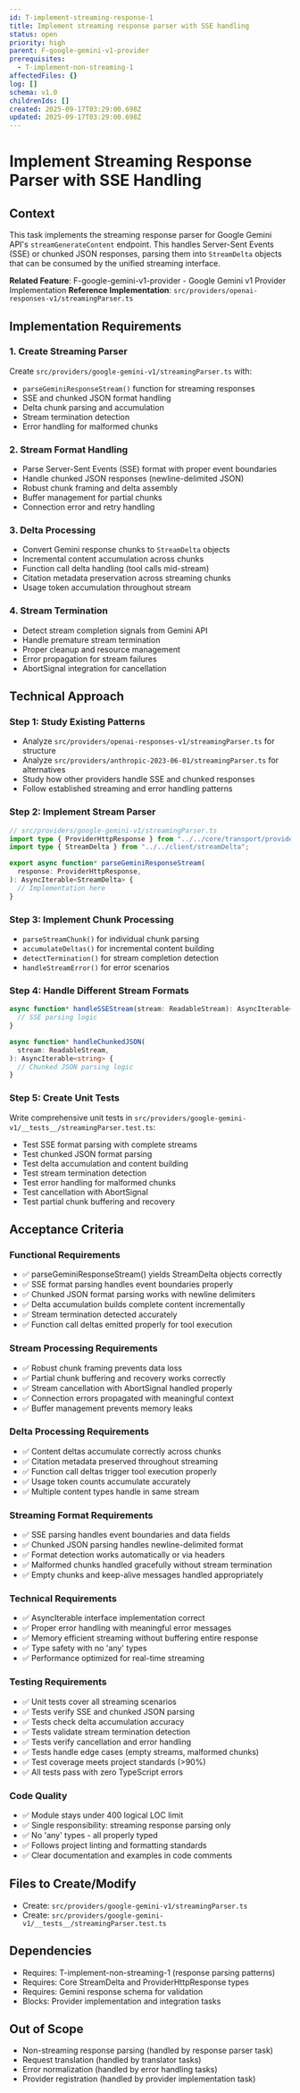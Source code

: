 ```yaml
---
id: T-implement-streaming-response-1
title: Implement streaming response parser with SSE handling
status: open
priority: high
parent: F-google-gemini-v1-provider
prerequisites:
  - T-implement-non-streaming-1
affectedFiles: {}
log: []
schema: v1.0
childrenIds: []
created: 2025-09-17T03:29:00.698Z
updated: 2025-09-17T03:29:00.698Z
---
```


# Implement Streaming Response Parser with SSE Handling

## Context

This task implements the streaming response parser for Google Gemini API's `streamGenerateContent` endpoint. This handles Server-Sent Events (SSE) or chunked JSON responses, parsing them into `StreamDelta` objects that can be consumed by the unified streaming interface.

**Related Feature**: F-google-gemini-v1-provider - Google Gemini v1 Provider Implementation
**Reference Implementation**: `src/providers/openai-responses-v1/streamingParser.ts`

## Implementation Requirements

### 1. Create Streaming Parser

Create `src/providers/google-gemini-v1/streamingParser.ts` with:

- `parseGeminiResponseStream()` function for streaming responses
- SSE and chunked JSON format handling
- Delta chunk parsing and accumulation
- Stream termination detection
- Error handling for malformed chunks

### 2. Stream Format Handling

- Parse Server-Sent Events (SSE) format with proper event boundaries
- Handle chunked JSON responses (newline-delimited JSON)
- Robust chunk framing and delta assembly
- Buffer management for partial chunks
- Connection error and retry handling

### 3. Delta Processing

- Convert Gemini response chunks to `StreamDelta` objects
- Incremental content accumulation across chunks
- Function call delta handling (tool calls mid-stream)
- Citation metadata preservation across streaming chunks
- Usage token accumulation throughout stream

### 4. Stream Termination

- Detect stream completion signals from Gemini API
- Handle premature stream termination
- Proper cleanup and resource management
- Error propagation for stream failures
- AbortSignal integration for cancellation

## Technical Approach

### Step 1: Study Existing Patterns

- Analyze `src/providers/openai-responses-v1/streamingParser.ts` for structure
- Analyze `src/providers/anthropic-2023-06-01/streamingParser.ts` for alternatives
- Study how other providers handle SSE and chunked responses
- Follow established streaming and error handling patterns

### Step 2: Implement Stream Parser

```typescript
// src/providers/google-gemini-v1/streamingParser.ts
import type { ProviderHttpResponse } from "../../core/transport/providerHttpResponse";
import type { StreamDelta } from "../../client/streamDelta";

export async function* parseGeminiResponseStream(
  response: ProviderHttpResponse,
): AsyncIterable<StreamDelta> {
  // Implementation here
}
```

### Step 3: Implement Chunk Processing

- `parseStreamChunk()` for individual chunk parsing
- `accumulateDeltas()` for incremental content building
- `detectTermination()` for stream completion detection
- `handleStreamError()` for error scenarios

### Step 4: Handle Different Stream Formats

```typescript
async function* handleSSEStream(stream: ReadableStream): AsyncIterable<string> {
  // SSE parsing logic
}

async function* handleChunkedJSON(
  stream: ReadableStream,
): AsyncIterable<string> {
  // Chunked JSON parsing logic
}
```

### Step 5: Create Unit Tests

Write comprehensive unit tests in `src/providers/google-gemini-v1/__tests__/streamingParser.test.ts`:

- Test SSE format parsing with complete streams
- Test chunked JSON format parsing
- Test delta accumulation and content building
- Test stream termination detection
- Test error handling for malformed chunks
- Test cancellation with AbortSignal
- Test partial chunk buffering and recovery

## Acceptance Criteria

### Functional Requirements

- ✅ parseGeminiResponseStream() yields StreamDelta objects correctly
- ✅ SSE format parsing handles event boundaries properly
- ✅ Chunked JSON format parsing works with newline delimiters
- ✅ Delta accumulation builds complete content incrementally
- ✅ Stream termination detected accurately
- ✅ Function call deltas emitted properly for tool execution

### Stream Processing Requirements

- ✅ Robust chunk framing prevents data loss
- ✅ Partial chunk buffering and recovery works correctly
- ✅ Stream cancellation with AbortSignal handled properly
- ✅ Connection errors propagated with meaningful context
- ✅ Buffer management prevents memory leaks

### Delta Processing Requirements

- ✅ Content deltas accumulate correctly across chunks
- ✅ Citation metadata preserved throughout streaming
- ✅ Function call deltas trigger tool execution properly
- ✅ Usage token counts accumulate accurately
- ✅ Multiple content types handle in same stream

### Streaming Format Requirements

- ✅ SSE parsing handles event boundaries and data fields
- ✅ Chunked JSON parsing handles newline-delimited format
- ✅ Format detection works automatically or via headers
- ✅ Malformed chunks handled gracefully without stream termination
- ✅ Empty chunks and keep-alive messages handled appropriately

### Technical Requirements

- ✅ AsyncIterable interface implementation correct
- ✅ Proper error handling with meaningful error messages
- ✅ Memory efficient streaming without buffering entire response
- ✅ Type safety with no 'any' types
- ✅ Performance optimized for real-time streaming

### Testing Requirements

- ✅ Unit tests cover all streaming scenarios
- ✅ Tests verify SSE and chunked JSON parsing
- ✅ Tests check delta accumulation accuracy
- ✅ Tests validate stream termination detection
- ✅ Tests verify cancellation and error handling
- ✅ Tests handle edge cases (empty streams, malformed chunks)
- ✅ Test coverage meets project standards (>90%)
- ✅ All tests pass with zero TypeScript errors

### Code Quality

- ✅ Module stays under 400 logical LOC limit
- ✅ Single responsibility: streaming response parsing only
- ✅ No 'any' types - all properly typed
- ✅ Follows project linting and formatting standards
- ✅ Clear documentation and examples in code comments

## Files to Create/Modify

- Create: `src/providers/google-gemini-v1/streamingParser.ts`
- Create: `src/providers/google-gemini-v1/__tests__/streamingParser.test.ts`

## Dependencies

- Requires: T-implement-non-streaming-1 (response parsing patterns)
- Requires: Core StreamDelta and ProviderHttpResponse types
- Requires: Gemini response schema for validation
- Blocks: Provider implementation and integration tasks

## Out of Scope

- Non-streaming response parsing (handled by response parser task)
- Request translation (handled by translator tasks)
- Error normalization (handled by error handling tasks)
- Provider registration (handled by provider implementation task)
